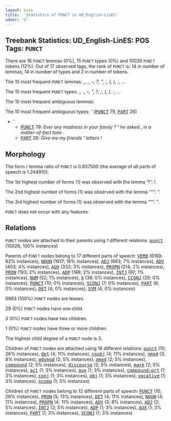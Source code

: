 ```yaml
---
layout: base
title:  'Statistics of PUNCT in UD_English-LinES'
udver: '2'
---
```


## Treebank Statistics: UD_English-LinES: POS Tags: `PUNCT`

There are 16 `PUNCT` lemmas (0%), 15 `PUNCT` types (0%) and 10026 `PUNCT` tokens (12%).
Out of 17 observed tags, the rank of `PUNCT` is: 14 in number of lemmas, 14 in number of types and 2 in number of tokens.

The 10 most frequent `PUNCT` lemmas: <em>,, ., –, ?, &quot;, ;, (, ), :, ...</em>

The 10 most frequent `PUNCT` types:  <em>,, ., –, ", ?, ;, (, ), :, ...</em>

The 10 most frequent ambiguous lemmas: 

The 10 most frequent ambiguous types:  <em>'</em> (<tt><a href="en_lines-pos-PUNCT.html">PUNCT</a></tt> 79, <tt><a href="en_lines-pos-PART.html">PART</a></tt> 26)


* <em>'</em>
  * <tt><a href="en_lines-pos-PUNCT.html">PUNCT</a></tt> 79: <em>Ever any madness in your family ? <b>'</b> he asked , in a matter-of-fact tone .</em>
  * <tt><a href="en_lines-pos-PART.html">PART</a></tt> 26: <em>Give me my friends <b>'</b> letters !</em>

## Morphology

The form / lemma ratio of `PUNCT` is 0.937500 (the average of all parts of speech is 1.244910).

The 1st highest number of forms (1) was observed with the lemma “!”: <em>!</em>.

The 2nd highest number of forms (1) was observed with the lemma “"”: <em>"</em>.

The 3rd highest number of forms (1) was observed with the lemma “&quot;”: <em>"</em>.

`PUNCT` does not occur with any features.


## Relations

`PUNCT` nodes are attached to their parents using 1 different relations: <tt><a href="en_lines-dep-punct.html">punct</a></tt> (10026; 100% instances)

Parents of `PUNCT` nodes belong to 17 different parts of speech: <tt><a href="en_lines-pos-VERB.html">VERB</a></tt> (6169; 62% instances), <tt><a href="en_lines-pos-NOUN.html">NOUN</a></tt> (1617; 16% instances), <tt><a href="en_lines-pos-ADJ.html">ADJ</a></tt> (683; 7% instances), <tt><a href="en_lines-pos-ADV.html">ADV</a></tt> (403; 4% instances), <tt><a href="en_lines-pos-AUX.html">AUX</a></tt> (332; 3% instances), <tt><a href="en_lines-pos-PROPN.html">PROPN</a></tt> (214; 2% instances), <tt><a href="en_lines-pos-PRON.html">PRON</a></tt> (193; 2% instances), <tt><a href="en_lines-pos-ADP.html">ADP</a></tt> (168; 2% instances), <tt><a href="en_lines-pos-INTJ.html">INTJ</a></tt> (97; 1% instances), <tt><a href="en_lines-pos-NUM.html">NUM</a></tt> (52; 1% instances), <tt><a href="en_lines-pos-X.html">X</a></tt> (38; 0% instances), <tt><a href="en_lines-pos-CCONJ.html">CCONJ</a></tt> (29; 0% instances), <tt><a href="en_lines-pos-PUNCT.html">PUNCT</a></tt> (10; 0% instances), <tt><a href="en_lines-pos-SCONJ.html">SCONJ</a></tt> (7; 0% instances), <tt><a href="en_lines-pos-PART.html">PART</a></tt> (6; 0% instances), <tt><a href="en_lines-pos-DET.html">DET</a></tt> (4; 0% instances), <tt><a href="en_lines-pos-SYM.html">SYM</a></tt> (4; 0% instances)

9993 (100%) `PUNCT` nodes are leaves.

29 (0%) `PUNCT` nodes have one child.

3 (0%) `PUNCT` nodes have two children.

1 (0%) `PUNCT` nodes have three or more children.

The highest child degree of a `PUNCT` node is 3.

Children of `PUNCT` nodes are attached using 16 different relations: <tt><a href="en_lines-dep-punct.html">punct</a></tt> (10; 26% instances), <tt><a href="en_lines-dep-det.html">det</a></tt> (4; 11% instances), <tt><a href="en_lines-dep-nsubj.html">nsubj</a></tt> (4; 11% instances), <tt><a href="en_lines-dep-nmod.html">nmod</a></tt> (3; 8% instances), <tt><a href="en_lines-dep-advmod.html">advmod</a></tt> (2; 5% instances), <tt><a href="en_lines-dep-amod.html">amod</a></tt> (2; 5% instances), <tt><a href="en_lines-dep-compound.html">compound</a></tt> (2; 5% instances), <tt><a href="en_lines-dep-discourse.html">discourse</a></tt> (2; 5% instances), <tt><a href="en_lines-dep-mark.html">mark</a></tt> (2; 5% instances), <tt><a href="en_lines-dep-acl.html">acl</a></tt> (1; 3% instances), <tt><a href="en_lines-dep-aux.html">aux</a></tt> (1; 3% instances), <tt><a href="en_lines-dep-compound-prt.html">compound:prt</a></tt> (1; 3% instances), <tt><a href="en_lines-dep-conj.html">conj</a></tt> (1; 3% instances), <tt><a href="en_lines-dep-obj.html">obj</a></tt> (1; 3% instances), <tt><a href="en_lines-dep-vocative.html">vocative</a></tt> (1; 3% instances), <tt><a href="en_lines-dep-xcomp.html">xcomp</a></tt> (1; 3% instances)

Children of `PUNCT` nodes belong to 12 different parts of speech: <tt><a href="en_lines-pos-PUNCT.html">PUNCT</a></tt> (10; 26% instances), <tt><a href="en_lines-pos-PRON.html">PRON</a></tt> (5; 13% instances), <tt><a href="en_lines-pos-DET.html">DET</a></tt> (4; 11% instances), <tt><a href="en_lines-pos-NOUN.html">NOUN</a></tt> (4; 11% instances), <tt><a href="en_lines-pos-PROPN.html">PROPN</a></tt> (4; 11% instances), <tt><a href="en_lines-pos-ADV.html">ADV</a></tt> (3; 8% instances), <tt><a href="en_lines-pos-ADJ.html">ADJ</a></tt> (2; 5% instances), <tt><a href="en_lines-pos-INTJ.html">INTJ</a></tt> (2; 5% instances), <tt><a href="en_lines-pos-ADP.html">ADP</a></tt> (1; 3% instances), <tt><a href="en_lines-pos-AUX.html">AUX</a></tt> (1; 3% instances), <tt><a href="en_lines-pos-PART.html">PART</a></tt> (1; 3% instances), <tt><a href="en_lines-pos-SCONJ.html">SCONJ</a></tt> (1; 3% instances)

